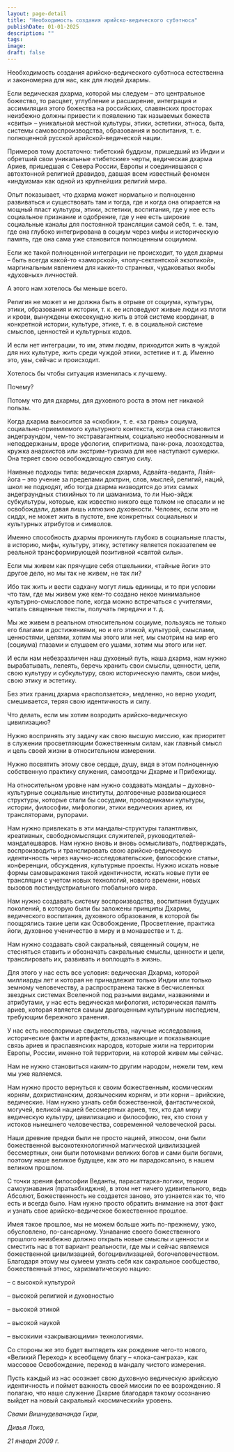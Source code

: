 ```yaml
---
layout: page-detail
title: "Необходимость создания арийско-ведического субэтноса"
publishDate: 01-01-2025
description: ""
tags:
image:
draft: false
---
```


 Необходимость создания арийско-ведического субэтноса естественна и закономерна для нас, как для людей дхармы.

 Если ведическая дхарма, которой мы следуем – это центральное божество, то расцвет, углубление и расширение, интеграция и ассимиляция этого божества на российских, славянских просторах неизбежно должны привести к появлению так назывемых божеств «свиты» – уникальной местной культуры, этики, эстетики, этноса, быта, системы самовоспроизводства, образования и воспитания, т. е. полноценной русской арийской-ведической нации.

 Примеров тому достаточно: тибетский буддизм, пришедший из Индии и обретший свои уникальные «тибетские» черты, ведическая дхарма Ариев, пришедшая с Севера России, Европы и соединившаяся с автохтонной религией дравидов, давшая всем известный феномен «индуизма» как одной из крупнейших религий мира.

 Опыт показывает, что дхарма может нормально и полноценно развиваться и существовать там и тогда, где и когда она опирается на мощный пласт культуры, этики, эстетики, воспитания, где у нее есть социальное признание и одобрение, где у нее есть широкие социальные каналы для постоянной трансляции самой себя, т. е. там, где она глубоко интегрирована в социум через мифы и историческую память, где она сама уже становится полноценным социумом.

 Если же такой полноценной интеграции не происходит, то удел дхармы – быть всегда какой-то «заморской», «полу-сектантской экзотикой», маргинальным явлением для каких-то странных, чудаковатых якобы «духовных» личностей.

 А этого нам хотелось бы меньше всего.

 Религия не может и не должна быть в отрыве от социума, культуры, этики, образования и истории, т. к. ее исповедуют живые люди из плоти и крови, вынуждены ежесекундно жить в этой системе координат, в конкретной истории, культуре, этике, т. е. в социальной системе смыслов, ценностей и культурных кодов.

 И если нет интеграции, то им, этим людям, приходится жить в чуждой для них культуре, жить среди чуждой этики, эстетике и т. д. Именно это, увы, сейчас и происходит.

 Хотелось бы чтобы ситуация изменилась к лучшему.

 Почему?

 Потому что для дхармы, для духовного роста в этом нет никакой пользы.

 Когда дхарма выносится за «скобки», т. е. «за грань» социума, социально-приемлемого культурного контекста, когда она становится андеграундом, чем-то экстравагантным, социально необоснованным и неподдержаным, вроде уфологии, спиритизма, панк-рока, лозоходства, кружка анархистов или экстрим-туризма для нее наступают сумерки. Она теряет свою освобождающую святую силу.

 Наивные подходы типа: ведическая дхарма, Адвайта-веданта, Лайя-йога – это учение за пределами доктрин, слов, мыслей, религий, наций, школ не подходят, ибо тогда дхарма низводится до этих самых андеграундных стихийных то ли шаманизма, то ли Нью-эйдж субкультуры, которые, как известно никого еще толком не спасали и не освобождали, давая лишь иллюзию духовности. Человек, если это не сиддх, не может жить в пустоте, вне конкретных социальных и культурных атрибутов и символов.

 Именно способность дхармы проникнуть глубоко в социальные пласты, в историю, мифы, культуру, этику, эстетику является показателем ее реальной трансформирующей позитивной «святой силы».

 Если мы живем как прячущие себя отшельники, «тайные йоги» это другое дело, но мы так не живем, не так ли?

 Ибо так жить и вести садхану могут лишь единицы, и то при условии что там, где мы живем уже кем-то создано некое минимальное культурно-смысловое поле, когда можно встречаться с учителями, читать священные тексты, получать передачи и т. д.

 Мы же живем в реальном относительном социуме, пользуясь не только его благами и достижениями, но и его этикой, культурой, смыслами, ценностями, целями, хотим мы этого или нет, мы смотрим на мир его (социума) глазами и слушаем его ушами, хотим мы этого или нет.

 И если нам небезразличен наш духовный путь, наша дхарма, нам нужно вырабатывать, лелеять, беречь хранить свои смыслы, ценности, цели, свою культуру и субкультуру, свою историческую память, свои мифы, свою этику и эстетику.

 Без этих границ дхарма «расползается», медленно, но верно уходит, смешивается, теряя свою идентичность и силу.

 Что делать, если мы хотим возродить арийско-ведическую цивилизацию?

 Нужно воспринять эту задачу как свою высшую миссию, как приоритет в служении просветляющим божественным силам, как главный смысл и цель своей жизни в относительном измерении.

 Нужно посвятить этому свое сердце, душу, видя в этом полноценную собственную практику служения, самоотдачи Дхарме и Прибежищу.

 На относительном уровне нам нужно создавать мандалы – духовно-культурные социальные институты, долговечные развивающиеся структуры, которые стали бы сосудами, проводниками культуры, истории, философии, мифологии, этики ведических ариев, их трансляторами, рупорами.

 Нам нужно привлекать в эти мандалы-структуры талантливых, креативных, свободномыслящих служителей, руководителей-мандалешваров. Нам нужно вновь и вновь осмысливать, подтверждать, воспроизводить и транслировать свою арийско-ведическую идентичность через научно-исследовательские, философские статьи, конференции, обсуждения, культурные проекты. Нужно искать новые формы самовыражения такой идентичности, искать новые пути ее трансляции с учетом новых технологий, нового времени, новых вызовов постиндустриального глобального мира.

 Нам нужно создавать систему воспроизводства, воспитания будущих поколений, в которую были бы заложены принципы Дхармы, ведического воспитания, духовного образования, в которой бы поощрялись такие цели как Освобождение, Просветление, практика йоги, духовное ученичество в миру и в монашестве и т. д.

 Нам нужно создавать свой сакральный, священный социум, не стесняться ставить и обозначать сакральные смыслы, ценности и цели, транслировать их, развивать и воплощать в жизнь.

 Для этого у нас есть все условия: ведическая Дхарма, которой миллиарды лет и которая не принадлежит только Индии или только земному человечеству, а распространена также в бесчисленных звездных системах Вселенной под разными видами, названиями и атрибутами, у нас есть ведическая мифология, историческая память ариев, которая является самым драгоценным культурным наследием, требующим бережного хранения.

 У нас есть неоспоримые свидетельства, научные исследования, исторические факты и артефакты, доказывающие и показывающие связь ариев и праславянских народов, которые жили на территории Европы, России, именно той территории, на которой живем мы сейчас.

 Нам не нужно становиться каким-то другим народом, нежели тем, кем мы уже являемся.

 Нам нужно просто вернуться к своим божественным, космическим корням, дохристианским, доязыческим корням, и эти корни – арийские, ведические. Нам нужно узнать себя божественной, фантастической, могучей, великой нацией бессмертных ариев, тех, кто дал миру ведическую культуру, цивилизацию и философию, тех, кто стоял у истоков нынешнего человечества, современной человеческой расы.

 Наши древние предки были не просто нацией, этносом, они были божественной высокотехнологичной магической цивилизацией бессмертных, они были потомками великих богов и сами были богами, поэтому наше великое будущее, как это ни парадоксально, в нашем великом прошлом.

 С точки зрения философии Веданты, парасаттарка-логики, теории самоузнавания (пратьябхиджня), в этом нет ничего удивительного, ведь Абсолют, Божественность не создается заново, это узнается как то, что есть и всегда было. Нам нужно просто обратить внимание на этот факт и узнать свое арийско-ведическое божественное прошлое.

 Имея такое прошлое, мы не можем больше жить по-прежнему, узко, обусловлено, по-сансарному. Узнавание своего божественного прошлого неизбежно должно открыть новые смыслы и ценности и сместить нас в тот вариант реальности, где мы и сейчас являемся божественной цивилизацией, богоцивилизацией, богочеловечеством. Благодаря этому мы сумеем узнать себя как сакральное сообщество, божественный этнос, харизматическую нацию:

 – с высокой культурой

 – высокой религией и духовностью

 – высокой этикой

 – высокой наукой

 – высокими «закрывающими» технологиями.

 Со стороны же это будет выглядеть как рождение чего-то нового, «Великий Переход» к всеобщему благу – «лока-санграха», как массовое Освобождение, переход в мандалу чистого измерения.

 Пусть каждый из нас осознает свою духовную ведическую арийскую идентичность и поймет важность своей миссии по ее возрождению. Я полагаю, что наше служение Дхарме благодаря такому осознанию выйдет на новый сакральный «космический» уровень.

_Свами Вишнудевананда Гири,_ 

_Дивья Лока,_ 

_21 января 2009 г._ 

